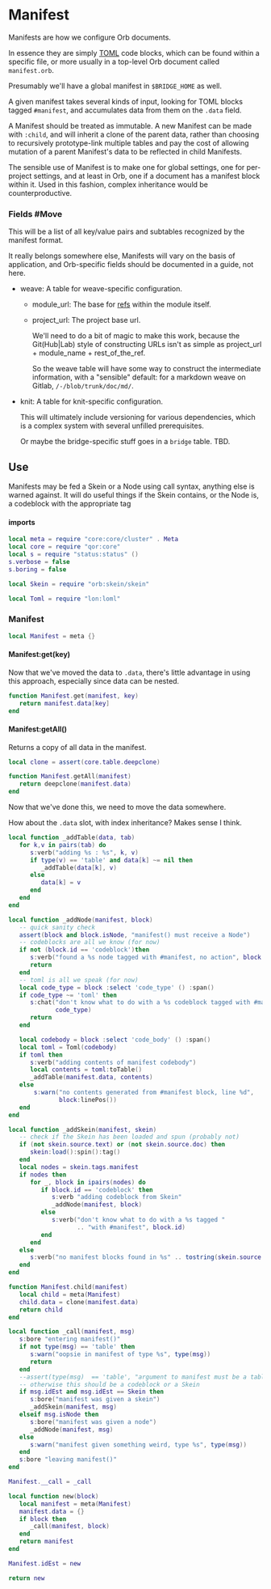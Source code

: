 # Manifest


  Manifests are how we configure Orb documents\.

In essence they are simply [TOML](https://gitlab.com/special-circumstance/lon/-/blob/trunk/doc/md/lon/loml.md) code blocks, which can be
found within a specific file, or more usually in a top\-level Orb document
called `manifest.orb`\.

Presumably we'll have a global manifest in `$BRIDGE_HOME` as well\.

A given manifest takes several kinds of input, looking for TOML blocks tagged
`#manifest`, and accumulates data from them on the `.data` field\.

A Manifest should be treated as immutable\. A new Manifest can be made with
`:child`, and will inherit a clone of the parent data, rather than choosing
to recursively prototype\-link multiple tables and pay the cost of allowing
mutation of a parent Manifest's data to be reflected in child Manifests\.

The sensible use of Manifest is to make one for global settings, one for
per\-project settings, and at least in Orb, one if a document has a manifest
block within it\.  Used in this fashion, complex inheritance would be
counterproductive\.


### Fields \#Move

  This will be a list of all key/value pairs and subtables recognized by the
manifest format\.

It really belongs somewhere else, Manifests will vary on the basis of
application, and Orb\-specific fields should be documented in a guide, not here\.


-  weave:  A table for weave\-specific configuration\.

   - module\_url:  The base for [refs](httk://) within the module itself\.

   - project\_url:  The project base url\.

       We'll need to do a bit of magic to make this work, because
       the Git\(Hub|Lab\) style of constructing URLs isn't as simple
       as project\_url \+ module\_name \+ rest\_of\_the\_ref\.

       So the weave table will have some way to construct the
       intermediate information, with a "sensible" default: for a
       markdown weave on Gitlab, `/-/blob/trunk/doc/md/`\.


- knit:  A table for knit\-specific configuration\.

    This will ultimately include versioning for various dependencies,
    which is a complex system with several unfilled prerequisites\.

    Or maybe the bridge\-specific stuff goes in a `bridge` table\.  TBD\.


## Use

Manifests may be fed a Skein or a Node using call syntax, anything else is
warned against\.  It will do useful things if the Skein contains, or the Node
is, a codeblock with the appropriate tag


#### imports

```lua
local meta = require "core:core/cluster" . Meta
local core = require "qor:core"
local s = require "status:status" ()
s.verbose = false
s.boring = false

local Skein = require "orb:skein/skein"

local Toml = require "lon:loml"
```


### Manifest

```lua
local Manifest = meta {}
```


#### Manifest:get\(key\)

Now that we've moved the data to `.data`, there's little advantage in using
this approach, especially since data can be nested\.


```lua
function Manifest.get(manifest, key)
   return manifest.data[key]
end
```


#### Manifest:getAll\(\)

Returns a copy of all data in the manifest\.

```lua
local clone = assert(core.table.deepclone)

function Manifest.getAll(manifest)
   return deepclone(manifest.data)
end
```

Now that we've done this, we need to move the data somewhere\.

How about the `.data` slot, with index inheritance? Makes sense I think\.


```lua
local function _addTable(data, tab)
   for k,v in pairs(tab) do
      s:verb("adding %s : %s", k, v)
      if type(v) == 'table' and data[k] ~= nil then
         _addTable(data[k], v)
      else
         data[k] = v
      end
   end
end

local function _addNode(manifest, block)
   -- quick sanity check
   assert(block and block.isNode, "manifest() must receive a Node")
   -- codeblocks are all we know (for now)
   if not (block.id == 'codeblock')then
      s:verb("found a %s node tagged with #manifest, no action", block.id)
      return
   end
   -- toml is all we speak (for now)
   local code_type = block :select 'code_type' () :span()
   if code_type ~= 'toml' then
      s:chat("don't know what to do with a %s codeblock tagged with #manifest",
             code_type)
      return
   end

   local codebody = block :select 'code_body' () :span()
   local toml = Toml(codebody)
   if toml then
      s:verb("adding contents of manifest codebody")
      local contents = toml:toTable()
      _addTable(manifest.data, contents)
   else
       s:warn("no contents generated from #manifest block, line %d",
              block:linePos())
   end
end
```

```lua
local function _addSkein(manifest, skein)
   -- check if the Skein has been loaded and spun (probably not)
   if (not skein.source.text) or (not skein.source.doc) then
      skein:load():spin():tag()
   end
   local nodes = skein.tags.manifest
   if nodes then
      for _, block in ipairs(nodes) do
         if block.id == 'codeblock' then
            s:verb "adding codeblock from Skein"
            _addNode(manifest, block)
         else
            s:verb("don't know what to do with a %s tagged "
                   .. "with #manifest", block.id)
         end
      end
   else
      s:verb("no manifest blocks found in %s" .. tostring(skein.source.file))
   end
end
```

```lua
function Manifest.child(manifest)
   local child = meta(Manifest)
   child.data = clone(manifest.data)
   return child
end
```


```lua
local function _call(manifest, msg)
   s:bore "entering manifest()"
   if not type(msg) == 'table' then
      s:warn("oopsie in manifest of type %s", type(msg))
      return
   end
   --assert(type(msg)  == 'table', "argument to manifest must be a table")
   -- otherwise this should be a codeblock or a Skein
   if msg.idEst and msg.idEst == Skein then
      s:bore("manifest was given a skein")
      _addSkein(manifest, msg)
   elseif msg.isNode then
      s:bore("manifest was given a node")
      _addNode(manifest, msg)
   else
      s:warn("manifest given something weird, type %s", type(msg))
   end
   s:bore "leaving manifest()"
end

Manifest.__call = _call
```


```lua
local function new(block)
   local manifest = meta(Manifest)
   manifest.data = {}
   if block then
      _call(manifest, block)
   end
   return manifest
end

Manifest.idEst = new
```

```lua
return new
```
